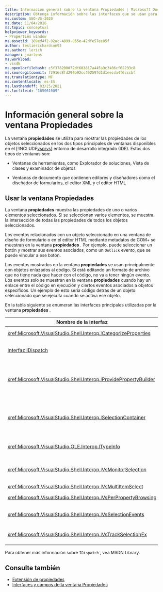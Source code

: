 ```yaml
---
title: Información general sobre la ventana Propiedades | Microsoft Docs
description: Obtenga información sobre las interfaces que se usan para interactuar con el ventana Propiedades en el IDE de Visual Studio en esta información general.
ms.custom: SEO-VS-2020
ms.date: 11/04/2016
ms.topic: conceptual
helpviewer_keywords:
- Properties window
ms.assetid: 289ed4f2-02ac-4899-855e-42dfe57ee05f
author: leslierichardson95
ms.author: lerich
manager: jmartens
ms.workload:
- vssdk
ms.openlocfilehash: c5f378200072df603817a445a9c3406cf62233c8
ms.sourcegitcommit: f2916d8fd296b92cc402597d1d1eecda4f6cccbf
ms.translationtype: MT
ms.contentlocale: es-ES
ms.lasthandoff: 03/25/2021
ms.locfileid: "105061009"
---
```

# <a name="properties-window-overview"></a>Información general sobre la ventana Propiedades
La ventana **propiedades** se utiliza para mostrar las propiedades de los objetos seleccionados en los dos tipos principales de ventanas disponibles en el [!INCLUDE[vsprvs](../../code-quality/includes/vsprvs_md.md)] entorno de desarrollo integrado (IDE). Estos dos tipos de ventanas son:

- Ventanas de herramientas, como Explorador de soluciones, Vista de clases y examinador de objetos

- Ventanas de documento que contienen editores y diseñadores como el diseñador de formularios, el editor XML y el editor HTML

## <a name="using-the-properties-window"></a>Usar la ventana Propiedades
 La ventana **propiedades** muestra las propiedades de uno o varios elementos seleccionados. Si se seleccionan varios elementos, se muestra la intersección de todas las propiedades de todos los objetos seleccionados.

 Los eventos relacionados con un objeto seleccionado en una ventana de diseño de formulario o en el editor HTML mediante metadatos de COM+ se muestran en la ventana **propiedades** . Por ejemplo, puede seleccionar un botón y mostrar sus eventos asociados, como un `OnClick` evento, que se puede vincular a ese botón.

 Los eventos mostrados en la ventana **propiedades** se usan principalmente con objetos enlazados al código. Si está editando un formato de archivo que no tiene nada que hacer con el código, no va a tener ningún evento. Los eventos solo se muestran en la ventana **propiedades** cuando hay un enlace entre el código en ejecución y ciertos eventos asociados a objetos específicos. Un ejemplo de esto sería código detrás de un objeto seleccionado que se ejecuta cuando se activa ese objeto.

 En la tabla siguiente se enumeran las interfaces principales utilizadas por la ventana **propiedades** .

|Nombre de la interfaz|Descripción|
|--------------------|-----------------|
|<xref:Microsoft.VisualStudio.Shell.Interop.ICategorizeProperties>|Proporciona una lista de categorías a la ventana **propiedades** y asigna cada propiedad a una categoría.|
|[Interfaz IDispatch](/previous-versions/windows/desktop/api/oaidl/nn-oaidl-idispatch)|Expone los métodos y propiedades de un objeto a las herramientas de programación y otras aplicaciones que admiten la automatización.|
|<xref:Microsoft.VisualStudio.Shell.Interop.IProvidePropertyBuilder>|Proporciona botones de puntos suspensivos (...) denominados *generadores* que abren ventanas de cuadro de diálogo modales implementadas por el propio objeto. Se usa cuando el usuario no tiene fácil de escribir un valor en un campo de texto. Por ejemplo, podría usarse para abrir un selector de colores que determine el valor RGB.|
|<xref:Microsoft.VisualStudio.Shell.Interop.ISelectionContainer>|Proporciona acceso a los objetos usados para actualizar la información que se muestra en la ventana **propiedades** . <xref:Microsoft.VisualStudio.Shell.Interop.ISelectionContainer> se implementa mediante VSPackages para cada ventana que contiene objetos seleccionables con propiedades relacionadas que se van a mostrar.|
|<xref:Microsoft.VisualStudio.OLE.Interop.ITypeInfo>|Proporciona información sobre el tipo de un objeto, como los métodos de una interfaz y los campos de una estructura.|
|<xref:Microsoft.VisualStudio.Shell.Interop.IVsMonitorSelection>|Permite a los VSPackages recibir la notificación de eventos de selección y recuperar información sobre la jerarquía del proyecto actual, el elemento, el valor del elemento y el contexto de la interfaz de usuario de comandos.|
|<xref:Microsoft.VisualStudio.Shell.Interop.IVsMultiItemSelect>|Proporciona el entorno con acceso a varias selecciones.|
|<xref:Microsoft.VisualStudio.Shell.Interop.IVsPerPropertyBrowsing>|Se usa para proporcionar nombres localizados en algunas propiedades que se muestran en la ventana **propiedades** .|
|<xref:Microsoft.VisualStudio.Shell.Interop.IVsSelectionEvents>|Notifica a los paquetes VSPackage registrados que se han producido cambios en la selección, el valor de elemento o el contexto de la interfaz de usuario de comandos actuales.|
|<xref:Microsoft.VisualStudio.Shell.Interop.IVsTrackSelectionEx>|Notifica al entorno de un cambio en la selección actual y proporciona acceso a la información de jerarquía y de elemento relacionada con la nueva selección.|

 Para obtener más información sobre `IDispatch` , vea MSDN Library.

## <a name="see-also"></a>Consulte también
- [Extensión de propiedades](../../extensibility/internals/extending-properties.md)
- [Interfaces y campos de la ventana Propiedades](../../extensibility/internals/properties-window-fields-and-interfaces.md)

